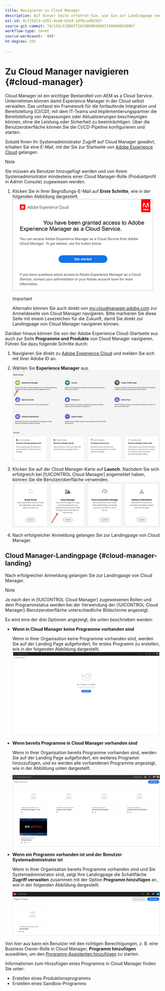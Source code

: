 ```yaml
---
title: Navigieren zu Cloud Manager
description: Auf dieser Seite erfahren Sie, wie Sie zur Landingpage von Cloud Manager navigieren.
exl-id: 9cf25d1d-a351-4ea0-b2e9-1df6ca4915b7
source-git-commit: 7dc150c51888ff2bfd80969d901f4996805498bf
workflow-type: tm+mt
source-wordcount: '489'
ht-degree: 35%

---
```


# Zu Cloud Manager navigieren {#cloud-manager}

Cloud Manager ist ein wichtiger Bestandteil von AEM as a Cloud Service. Unternehmen können damit Experience Manager in der Cloud selbst verwalten. Das umfasst ein Framework für die fortlaufende Integration und Bereitstellung (CI/CD), mit dem IT-Teams und Implementierungspartner die Bereitstellung von Anpassungen oder Aktualisierungen beschleunigen können, ohne die Leistung oder Sicherheit zu beeinträchtigen. Über die Benutzeroberfläche können Sie die CI/CD-Pipeline konfigurieren und starten.

Sobald Ihnen Ihr Systemadministrator Zugriff auf Cloud Manager gewährt, erhalten Sie eine E-Mail, mit der Sie zur Startseite von [Adobe Experience Cloud](https://experience.adobe.com) gelangen.

>[!NOTE]
>Sie müssen als Benutzer hinzugefügt werden und von Ihrem Systemadministrator mindestens einer Cloud Manager-Rolle (Produktprofil in Admin Console) zugewiesen werden.

1. Klicken Sie in Ihrer Begrüßungs-E-Mail auf **Erste Schritte**, wie in der folgenden Abbildung dargestellt.
   ![](/help/onboarding/what-is-required/assets/get-started-email.png)


   >[!IMPORTANT]
   >Alternativ können Sie auch direkt von [my.cloudmanager.adobe.com](https://my.cloudmanager.adobe.com/) zur Anmeldeseite von Cloud Manager navigieren. Bitte markieren Sie diese Seite mit einem Lesezeichen für die Zukunft, damit Sie direkt zur Landingpage von Cloud Manager navigieren können.

Darüber hinaus können Sie von der Adobe Experience Cloud-Startseite aus auch zur Seite **Programme und Produkte** von Cloud Manager navigieren. Führen Sie dazu folgende Schritte durch:

1. Navigieren Sie direkt zu [Adobe Experience Cloud](https://experience.adobe.com) und melden Sie sich mit Ihrer Adobe ID an.

1. Wählen Sie **Experience Manager** aus.
   ![](/help/implementing/cloud-manager/getting-access-to-aem-in-cloud/assets/landing-page1.png)

1. Klicken Sie auf der Cloud Manager-Karte auf **Launch.** Nachdem Sie sich erfolgreich bei [!UICONTROL Cloud Manager] angemeldet haben, können Sie die Benutzeroberfläche verwenden.
   ![](/help/implementing/cloud-manager/getting-access-to-aem-in-cloud/assets/landing-page2.png)

1. Nach erfolgreicher Anmeldung gelangen Sie zur Landingpage von Cloud Manager.


## Cloud Manager-Landingpage {#cloud-manager-landing}

Nach erfolgreicher Anmeldung gelangen Sie zur Landingpage von Cloud Manager.

>[!NOTE]
>Je nach den in [!UICONTROL Cloud Manager] zugewiesenen Rollen und dem Programmstatus werden bei der Verwendung der [!UICONTROL Cloud Manager]-Benutzeroberfläche unterschiedliche Bildschirme angezeigt.

Es wird eine der drei Optionen angezeigt, die unten beschrieben werden:

* **Wenn in Cloud Manager keine Programme vorhanden sind**

   Wenn in Ihrer Organisation keine Programme vorhanden sind, werden Sie auf der Landing Page aufgefordert, Ihr erstes Programm zu erstellen, wie in der folgenden Abbildung dargestellt.
   ![](/help/implementing/cloud-manager/getting-access-to-aem-in-cloud/assets/first_timelogin0.png)

* **Wenn bereits Programme in Cloud Manager vorhanden sind**

   Wenn in Ihrer Organisation bereits Programme vorhanden sind, werden Sie auf der Landing Page aufgefordert, ein weiteres Programm hinzuzufügen, und es werden alle vorhandenen Programme angezeigt, wie in der Abbildung unten dargestellt.

   ![](/help/implementing/cloud-manager/getting-access-to-aem-in-cloud/assets/first_timelogin1.png)

* **Wenn ein Programm vorhanden ist und der Benutzer Systemadministrator ist**

   Wenn in Ihrer Organisation bereits Programme vorhanden sind und Sie Systemadministrator sind, zeigt Ihre Landingpage die Schaltfläche **Zugriff verwalten** zusammen mit der Option **Programm hinzufügen** an, wie in der folgenden Abbildung dargestellt.

   ![](/help/implementing/cloud-manager/getting-access-to-aem-in-cloud/assets/admin-console-4.png)

Von hier aus kann ein Benutzer mit den richtigen Berechtigungen, z. B. eine Business Owner-Rolle in Cloud Manager, **Programm hinzufügen** auswählen, um den [Programm-Assistenten hinzufügen](https://experienceleague.adobe.com/docs/experience-manager-cloud-service/onboarding/getting-access/production-programs/creating-production-program.html?lang=en#getting-access) zu starten.

Informationen zum Hinzufügen eines Programms in Cloud Manager finden Sie unter:

* Erstellen eines Produktionsprogramms
* Erstellen eines Sandbox-Programms
